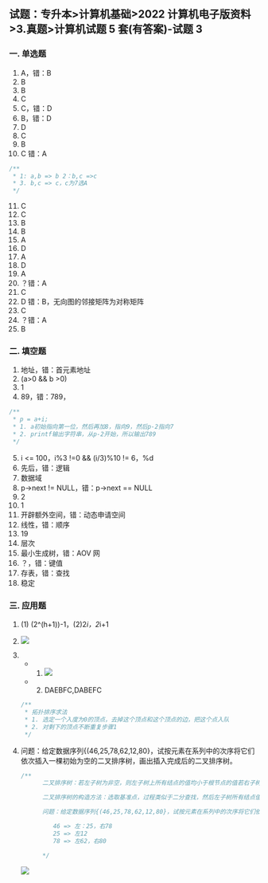 ## 试题：专升本>计算机基础>2022 计算机电子版资料>3.真题>计算机试题 5 套(有答案)-试题 3

### 一. 单选题

1. A，错：B
2. B
3. B
4. C
5. C，错：D
6. B，错：D
7. D
8. C
9. B
10. C 错：A

```js
/**
 * 1: a,b => b 2：b,c =>c
 * 3. b,c => c，c为7选A
 */
```

11. C
12. C
13. B
14. B
15. A
16. D
17. A
18. D
19. A
20. ？错：A
21. C
22. D 错：B，无向图的邻接矩阵为对称矩阵
23. C
24. ？错：A
25. B

### 二. 填空题

1. 地址，错：首元素地址
2. (a>0 && b >0)
3. 1
4. 89，错：789，

```js
/**
 * p = a+i;
 * 1. a初始指向第一位，然后再加8，指向9，然后p-2指向7
 * 2. printf输出字符串，从p-2开始，所以输出789
 */
```

5. i <= 100，i%3 !=0 && (i/3)%10 != 6，%d
6. 先后，错：逻辑
7. 数据域
8. p->next != NULL，错：p->next == NULL
9. 2
10. 1
11. 开辟额外空间，错：动态申请空间
12. 线性，错：顺序
13. 19
14. 层次
15. 最小生成树，错：AOV 网
16. ？，错：键值
17. 存表，错：查找
18. 稳定

### 三. 应用题

1. (1) (2^(h+1))-1，(2)2*i，2*i+1
2. ![](https://blog-1300014307.cos.ap-guangzhou.myqcloud.com/202310141550080.png)
3. - 1. ![](https://blog-1300014307.cos.ap-guangzhou.myqcloud.com/202310141550057.png)
   - 2. DAEBFC,DABEFC
   ```js
   /**
    * 拓扑排序求法
    * 1. 选定一个入度为0的顶点，去掉这个顶点和这个顶点的边，把这个点入队
    * 2. 对剩下的顶点不断重复步骤1
    */
   ```
4. 问题：给定数据序列{(46,25,78,62,12,80}，试按元素在系列中的次序将它们依次插入一棵初始为空的二叉排序树，画出插入完成后的二叉排序树。

   ```js
   /**
         二叉排序树：若左子树为非空，则左子树上所有结点的值均小于根节点的值若右子树为非空，则右子树上所有结点的值均大于根节点的值它的左右子树也都为二叉排序树
   
         二叉排序树的构造方法：选取基准点，过程类似于二分查找，然后左子树所有结点值都小于根节点，右子树的所有节点值都大于根结点
   
         问题：给定数据序列{(46,25,78,62,12,80}，试按元素在系列中的次序将它们依次插入一棵初始为空的二叉排序树，画出插入完成后的二叉排序树。
   
            46 => 左：25，右78
            25 => 左12
            78 => 左62，右80
   
         */
   ```

   ![](https://blog-1300014307.cos.ap-guangzhou.myqcloud.com/202310151757881.png)
